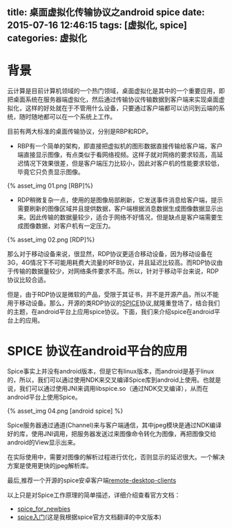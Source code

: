 title: 桌面虚拟化传输协议之android spice
date: 2015-07-16 12:46:15
tags: [虚拟化, spice]
categories: 虚拟化
---

# 背景
云计算是目前计算机领域的一个热门领域，桌面虚拟化是其中的一个重要应用，即把桌面系统在服务器端虚拟化，然后通过传输协议传输数据到客户端来实现桌面虚拟化，这样的好处就在于不管用什么设备，只要通过客户端都可以访问到云端的系统，随时随地都可以在一个系统上工作。

目前有两大标准的桌面传输协议，分别是RBP和RDP。
- RBP有一个简单的架构，即直接把虚拟机的图形数据直接传输给客户端，客户端直接显示图像，有点类似于看网络视频。这样子就对网络的要求较高，高延迟情况下效果很差，但是客户端压力比较小，因此对客户机的性能要求较低，毕竟它只负责显示图像。

{% asset_img 01.png [RBP]%}

- RDP稍微复杂一点，使用的是图像局部刷新，它发送事件消息给客户端，提示需要刷新的图像区域并且提供数据，客户端根据消息数据生成图像数据显示出来。因此传输的数据量较少，适合于网络不好情况，但是缺点是客户端需要生成图像数据，对客户机有一定压力。

{% asset_img 02.png [RDP]%}

那么对于移动设备来说，很显然，RDP协议更适合移动设备，因为移动设备在3G，4G情况下不可能用耗费大流量的RFB协议，并且延迟比较高。而RDP协议由于传输的数据量较少，对网络条件要求不高。所以，针对于移动平台来说，RDP协议比较合适。

但是，由于RDP协议是微软的产品，受限于其证书，并不是开源产品，所以不能用于移动设备。那么，开源的类RDP协议的[SPICE](http://www.spice-space.org)协议,就隆重登场了，结合我们的主题，在android平台上应用spice协议。下面，我们来介绍spice在android平台上的应用。

# SPICE 协议在android平台的应用
Spice事实上并没有android版本，但是它有linux版本，而android是基于linux的，所以，我们可以通过使用NDK来交叉编译Spice库到android上使用。也就是说，我们可以通过使用JNI来调用libspice.so（通过NDK交叉编译），从而在android平台上使用Spice。

{% asset_img 04.png [android spice] %}

Spice服务器通过通道(Channel)来与客户端通信，其中jpeg模块是通过NDK编译好的库，使用JNI调用，把服务器发送过来图像命令转化为图像，再把图像交给android的View显示出来。

在实际使用中，需要对图像的解析过程进行优化，否则显示的延迟很大。一个解决方案是使用更快的jpeg解析库。

最后,推荐一个开源的spice安卓客户端[remote-desktop-clients](https://github.com/iiordanov/remote-desktop-clients)

以上只是对Spice工作原理的简单描述，详细介绍查看官方文档：
- [spice_for_newbies](http://www.spice-space.org/docs/spice_for_newbies.pdf)
- [spice入门](http://xhansong.gitbooks.io/spice-guidebook/)(这是我根据spice官方文档翻译的中文版本)
